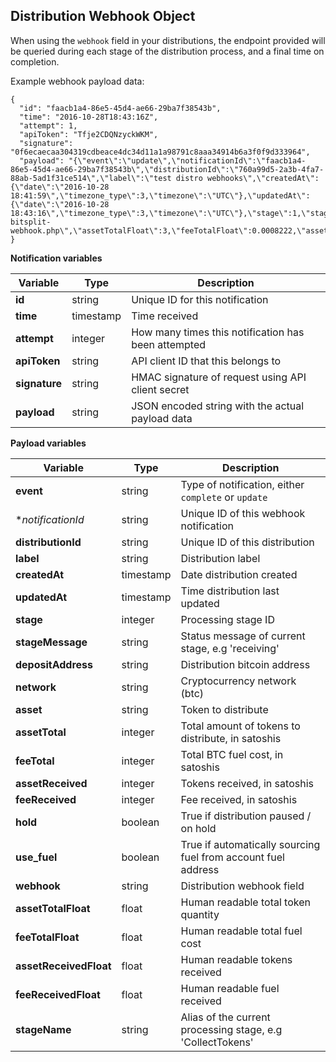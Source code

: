 ## Distribution Webhook Object

When using the ```webhook``` field in your distributions, the endpoint provided will be queried
during each stage of the distribution process, and a final time on completion.

Example webhook payload data:

```
{
  "id": "faacb1a4-86e5-45d4-ae66-29ba7f38543b",
  "time": "2016-10-28T18:43:16Z",
  "attempt": 1,
  "apiToken": "Tfje2CDQNzyckWKM",
  "signature": "0f6ecaecaa304319cdbeace4dc34d11a1a98791c8aaa34914b6a3f0f9d333964",
  "payload": "{\"event\":\"update\",\"notificationId\":\"faacb1a4-86e5-45d4-ae66-29ba7f38543b\",\"distributionId\":\"760a99d5-2a3b-4fa7-88ab-5ad1f31ce514\",\"label\":\"test distro webhooks\",\"createdAt\":{\"date\":\"2016-10-28 18:41:59\",\"timezone_type\":3,\"timezone\":\"UTC\"},\"updatedAt\":{\"date\":\"2016-10-28 18:43:16\",\"timezone_type\":3,\"timezone\":\"UTC\"},\"stage\":1,\"stageMessage\":\"receiving\",\"complete\":0,\"depositAddress\":\"1HrvqVSJMfZJ1WU2JZfpYFeJE6kJcFQaMu\",\"network\":\"btc\",\"asset\":\"LTBCOIN\",\"assetTotal\":300000000,\"feeTotal\":82220,\"assetReceived\":0,\"feeReceived\":0,\"hold\":0,\"use_fuel\":1,\"webhook\":\"http:\\\/\\\/earnfreebitcoins.com\\\/test-bitsplit-webhook.php\",\"assetTotalFloat\":3,\"feeTotalFloat\":0.0008222,\"assetReceivedFloat\":0,\"feeReceivedFloat\":0,\"stageName\":\"CollectTokens\"}"
}

```

**Notification variables**

Variable      | Type       | Description
------------- | ---------  | ------------
**id**        |  string    | Unique ID for this notification
**time**      |  timestamp | Time received
**attempt**   |  integer   | How many times this notification has been attempted
**apiToken**  |  string    | API client ID that this belongs to
**signature** |  string    | HMAC signature of request using API client secret
**payload**   |  string    | JSON encoded string with the actual payload data


**Payload variables**

Variable               | Type       | Description
-----------------------| ---------  | ------------
**event**              |  string    | Type of notification, either ```complete``` or ```update```
**notificationId*      |  string    | Unique ID of this webhook notification
**distributionId**     |  string    | Unique ID of this distribution
**label**              |  string    | Distribution label
**createdAt**          |  timestamp | Date distribution created
**updatedAt**          |  timestamp | Time distribution last updated
**stage**              |  integer   | Processing stage ID
**stageMessage**       |  string    | Status message of current stage, e.g 'receiving'
**depositAddress**     |  string    | Distribution bitcoin address
**network**            |  string    | Cryptocurrency network (btc)
**asset**              |  string    | Token to distribute
**assetTotal**         |  integer   | Total amount of tokens to distribute, in satoshis
**feeTotal**           |  integer   | Total BTC fuel cost, in satoshis
**assetReceived**      |  integer   | Tokens received, in satoshis
**feeReceived**        |  integer   | Fee received, in satoshis
**hold**               |  boolean   | True if distribution paused / on hold
**use_fuel**           |  boolean   | True if automatically sourcing fuel from account fuel address
**webhook**            |  string    | Distribution webhook field
**assetTotalFloat**    |  float     | Human readable total token quantity
**feeTotalFloat**      |  float     | Human readable total fuel cost
**assetReceivedFloat** |  float     | Human readable tokens received
**feeReceivedFloat**   |  float     | Human readable fuel received
**stageName**          |  string    | Alias of the current processing stage, e.g 'CollectTokens'


